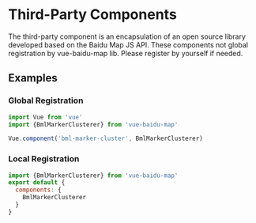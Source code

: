 # Third-Party Components

The third-party component is an encapsulation of an open source library developed based on the Baidu Map JS API. These components not global registration by vue-baidu-map lib. Please register by yourself if needed.

## Examples

### Global Registration

```javascript
import Vue from 'vue'
import {BmlMarkerClusterer} from 'vue-baidu-map'

Vue.component('bml-marker-cluster', BmlMarkerClusterer)
```

### Local Registration

```javascript
import {BmlMarkerClusterer} from 'vue-baidu-map'
export default {
  components: {
    BmlMarkerClusterer
  }
}
```
